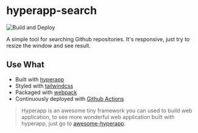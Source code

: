 # hyperapp-search

![Build and Deploy](https://github.com/ricosmall/hyperapp-demo/workflows/Build%20and%20Deploy/badge.svg)

A simple tool for searching Github repositories. It's responsive, just try to resize the window and see result.

## Use What

- Built with [hyperapp](https://hyperapp.dev)
- Styled with [tailwindcss](https://tailwindcss.com)
- Packaged with [webpack](https://webpack.js.org)
- Continuously deployed with [Github Actions](https://help.github.com/en/actions)

> Hyperapp is an awesome tiny framework you can used to build web application, to see more wonderful web application built with hyperapp, just go to [awesome-hyperapp](https://github.com/jorgebucaran/awesome-hyperapp).
